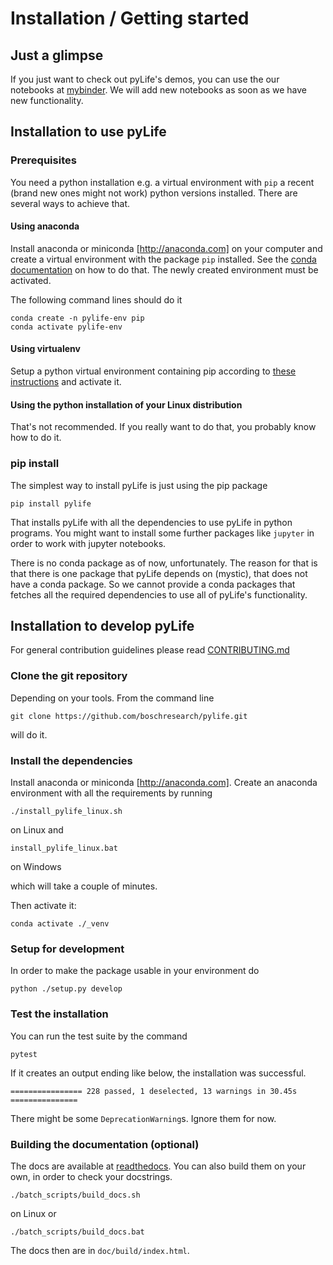 # Installation / Getting started

## Just a glimpse

If you just want to check out pyLife's demos, you can use the our notebooks at
[mybinder](https://mybinder.org/v2/gh/boschresearch/pylife/master?filepath=demos%2Findex.ipynb). We
will add new notebooks as soon as we have new functionality.


## Installation to use pyLife

### Prerequisites

You need a python installation e.g. a virtual environment with `pip` a recent
(brand new ones might not work) python versions installed. There are several
ways to achieve that.

#### Using anaconda

Install anaconda or miniconda [http://anaconda.com] on your computer and create
a virtual environment with the package `pip` installed. See the [conda
documentation](https://docs.conda.io/projects/conda/en/latest/user-guide/tasks/manage-environments.html)
on how to do that. The newly created environment must be activated.

The following command lines should do it
```
conda create -n pylife-env pip
conda activate pylife-env
```

#### Using virtualenv

Setup a python virtual environment containing pip according to [these
instructions](https://docs.python.org/3/tutorial/venv.html) and activate it.


#### Using the python installation of your Linux distribution

That's not recommended. If you really want to do that, you probably know how to
do it.


### pip install

The simplest way to install pyLife is just using the pip package
```
pip install pylife
```
That installs pyLife with all the dependencies to use pyLife in python
programs. You might want to install some further packages like `jupyter` in
order to work with jupyter notebooks.

There is no conda package as of now, unfortunately. The reason for that is that
there is one package that pyLife depends on (mystic), that does not have a
conda package. So we cannot provide a conda packages that fetches all the
required dependencies to use all of pyLife's functionality.


## Installation to develop pyLife

For general contribution guidelines please read [CONTRIBUTING.md](CONTRIBUTING.md)

### Clone the git repository

Depending on your tools. From the command line
```
git clone https://github.com/boschresearch/pylife.git
```
will do it.

### Install the dependencies

Install anaconda or miniconda [http://anaconda.com]. Create an anaconda
environment with all the requirements by running
```
./install_pylife_linux.sh
```
on Linux and
```
install_pylife_linux.bat
```
on Windows

which will take a couple of minutes.

Then activate it:
```
conda activate ./_venv
```


### Setup for development

In order to make the package usable in your environment do
```
python ./setup.py develop
```

### Test the installation

You can run the test suite by the command
```
pytest
```

If it creates an output ending like below, the installation was successful.
```
================ 228 passed, 1 deselected, 13 warnings in 30.45s ===============
```

There might be some `DeprecationWarning`s. Ignore them for now.


### Building the documentation (optional)

The docs are available at [readthedocs](https://pylife.readthedocs.io). You can
also build them on your own, in order to check your docstrings.
```
./batch_scripts/build_docs.sh
```
on Linux or
```
./batch_scripts/build_docs.bat
```
The docs then are in `doc/build/index.html`.
